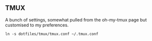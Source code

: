 ## TMUX

A bunch of settings, somewhat pulled from the oh-my-tmux page but customised to my preferences.

```
ln -s dotfiles/tmux/tmux.conf ~/.tmux.conf
```
